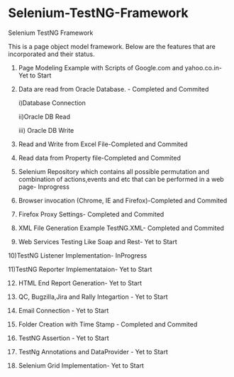 # Selenium-TestNG-Framework
Selenium TestNG Framework

This is a page object model framework. Below are the features that are incorporated and their status.

1) Page Modeling Example with Scripts of Google.com and yahoo.co.in- Yet to Start

2) Data are read from Oracle Database. - Completed and Commited

    i)Database Connection
    
    ii)Oracle DB Read
    
    iii) Oracle DB Write

3) Read and Write from Excel File-Completed and Commited

4) Read data from Property file-Completed and Commited

5) Selenium Repository which contains all possible permutation and  combination of actions,events and etc that can be performed in a web page- Inprogress

6) Browser invocation (Chrome, IE and Firefox)-Completed and Commited

7) Firefox Proxy Settings- Completed and Commited

8) XML File Generation Example TestNG.XML- Completed and Commited

9) Web Services Testing Like Soap and Rest- Yet to Start

10)TestNG Listener Implementation- InProgress

11)TestNG Reporter Implementataion- Yet to Start

12) HTML End Report Generation- Yet to Start

13) QC, Bugzilla,Jira and Rally Integartion - Yet to Start

14) Email Connection - Yet to Start

15) Folder Creation with Time Stamp - Completed and Commited

16) TestNG Assertion - Yet to Start

17) TestNg Annotations and DataProvider - Yet to Start 

18) Selenium Grid Implementation- Yet to Start
